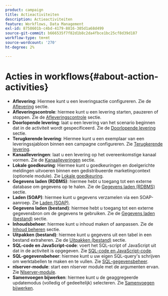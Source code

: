 ```yaml
---
product: campaign
title: Actieactiviteiten
description: Actieactiviteiten
feature: Workflows, Data Management
exl-id: 8758601b-c4bd-4179-8816-305d1a68d499
source-git-commit: b666535f7f82d1b8c2da4fbce1bc25cf8d39d187
workflow-type: tm+mt
source-wordcount: '270'
ht-degree: 2%

---
```


# Acties in workflows{#about-action-activities}



* **Aflevering**: Hiermee kunt u een leveringsactie configureren. Zie de [Aflevering](delivery.md) sectie.
* **Afleveringscontrole**: hiermee kunt u een levering starten, pauzeren of stoppen. Zie de [Afleveringscontrole](delivery-control.md) sectie.
* **Doorlopende levering**: laat u een levering van het scenario beginnen dat in de activiteit wordt gespecificeerd. Zie de [Doorlopende levering](continuous-delivery.md) sectie.
* **Terugkerende levering**: Hiermee kunt u een exemplaar van een leveringssjabloon binnen een campagne configureren. Zie [Terugkerende levering](recurring-delivery.md).
* **Kanaalleveringen**: laat u een levering op het overeenkomstige kanaal vormen. Zie de [Kanaalleveringen](cross-channel-deliveries.md) sectie.
* **Lokale goedkeuring**: Hiermee kunt u goedkeuringen en doelgerichte meldingen uitvoeren binnen een gedistribueerde marketingcontext (optionele module). Zie [Lokale goedkeuring](local-approval.md).
* **Gegevens laden (RDBMS)**: hiermee hebt u toegang tot een externe database om gegevens op te halen. Zie de [Gegevens laden (RDBMS)](data-loading-rdbms.md) sectie.
* **Laden (SOAP)**: hiermee kunt u gegevens verzamelen via een SOAP-aanroep. Zie [Laden (SOAP)](loading-soap.md).
* **Gegevens laden (bestand)**: hiermee hebt u toegang tot een externe gegevensbron om de gegevens te gebruiken. Zie de [Gegevens laden (bestand)](data-loading-file.md) sectie.
* **Inhoudsbeheer**: hiermee kunt u inhoud maken of aanpassen. Zie de [Inhoud beheren](content-management.md) sectie.
* **Uitpakken (bestand)**: hiermee kunt u gegevens uit een tabel in een bestand extraheren. Zie de [Uitpakken (bestand)](extraction-file.md) sectie.
* **SQL-code en JavaScript-code**: voert het SQL-script of JavaScript uit dat in de activiteit is opgegeven. Zie [SQL-code en JavaScript-code](sql-code-and-javascript-code.md).
* **SQL-gegevensbeheer**: hiermee kunt u uw eigen SQL-query&#39;s schrijven om werktabellen te maken en te vullen. Zie [SQL-gegevensbeheer](sql-data-management.md).
* **nlserver-module**: start een nlserver module met de argumenten ervan. Zie [Nlserver-module](nlserver-module.md).
* **Samenvoegen bijwerken**: hiermee kunt u de geaggregeerde updatemodus (volledig of gedeeltelijk) selecteren. Zie [Samenvoegen bijwerken](update-aggregate.md).
